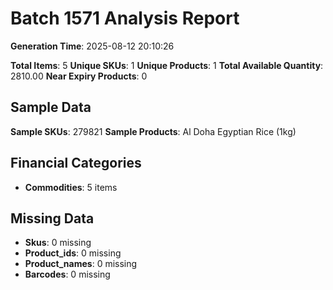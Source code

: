 # Batch 1571 Analysis Report

**Generation Time**: 2025-08-12 20:10:26

**Total Items**: 5
**Unique SKUs**: 1
**Unique Products**: 1
**Total Available Quantity**: 2810.00
**Near Expiry Products**: 0

## Sample Data
**Sample SKUs**: 279821
**Sample Products**: Al Doha Egyptian Rice (1kg)

## Financial Categories
- **Commodities**: 5 items

## Missing Data
- **Skus**: 0 missing
- **Product_ids**: 0 missing
- **Product_names**: 0 missing
- **Barcodes**: 0 missing
